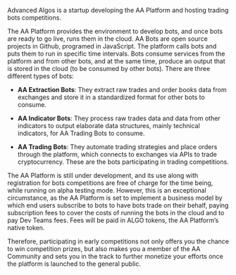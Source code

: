 Advanced Algos is a startup developing the AA Platform and hosting trading bots competitions.

The AA Platform provides the environment to develop bots, and once bots are ready to go live, runs them in the cloud.
AA Bots are open source projects in Github, programed in JavaScript. The platform calls bots and puts them to run in specific time intervals. Bots consume services from the platform and from other bots, and at the same time, produce an output that is stored in the cloud (to be consumed by other bots). There are three different types of bots:

* **AA Extraction Bots**: They extract raw trades and order books data from exchanges and store it in a standardized format for other bots to consume.

* **AA Indicator Bots**: They process raw trades data and data from other indicators to output elaborate data structures, mainly technical indicators, for AA Trading Bots to consume.

* **AA Trading Bots**: They automate trading strategies and place orders through the platform, which connects to exchanges via APIs to trade cryptocurrency. These are the bots participating in trading competitions.

The AA Platform is still under development, and its use along with registration for bots competitions are free of charge for the time being, while running on alpha testing mode. However, this is an exceptional circumstance, as the AA Platform is set to implement a business model by which end users subscribe to bots to have bots trade on their behalf, paying subscription fees to cover the costs of running the bots in the cloud and to pay Dev Teams fees. Fees will be paid in ALGO tokens, the AA Platform’s native token.

Therefore, participating in early competitions not only offers you the chance to win competition prizes, but also makes you a member of the AA Community and sets you in the track to further monetize your efforts once the platform is launched to the general public.

